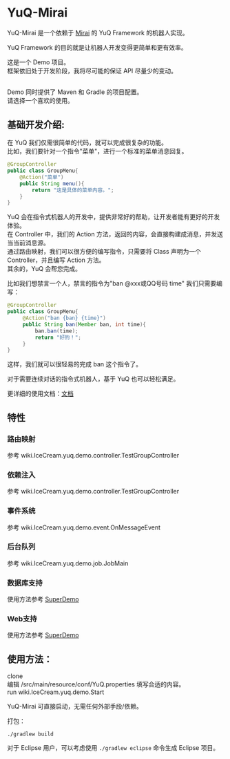 # YuQ-Mirai

YuQ-Mirai 是一个依赖于 [Mirai](https://github.com/mamoe/mirai) 的 YuQ Framework 的机器人实现。

YuQ Framework 的目的就是让机器人开发变得更简单和更有效率。

这是一个 Demo 项目。  
框架依旧处于开发阶段，我将尽可能的保证 API 尽量少的变动。

##

Demo 同时提供了 Maven 和 Gradle 的项目配置。  
请选择一个喜欢的使用。

## 基础开发介绍:

在 YuQ 我们仅需很简单的代码，就可以完成很复杂的功能。  
比如，我们要针对一个指令"菜单"，进行一个标准的菜单消息回复。
```Java
@GroupController
public class GroupMenu{ 
    @Action("菜单")
    public String menu(){
        return "这是具体的菜单内容。";
    } 
}
```
YuQ 会在指令式机器人的开发中，提供非常好的帮助，让开发者能有更好的开发体验。  
在 Controller 中，我们的 Action 方法，返回的内容，会直接构建成消息，并发送当当前消息源。  
通过路由映射，我们可以很方便的编写指令，只需要将 Class 声明为一个 Controller，并且编写 Action 方法。  
其余的，YuQ 会帮您完成。  

比如我们想禁言一个人，禁言的指令为"ban @xxx或QQ号码 time"
我们只需要编写：
```Java
@GroupController
public class GroupMenu{
     @Action("ban {ban} {time}")
     public String ban(Member ban, int time){
         ban.ban(time);
         return "好的！";
     }
}
```
这样，我们就可以很轻易的完成 ban 这个指令了。

对于需要连续对话的指令式机器人，基于 YuQ 也可以轻松满足。  

更详细的使用文档：[文档](https://yuqworks.github.io/YuQ-Doc/)

## 特性

### 路由映射
参考 wiki.IceCream.yuq.demo.controller.TestGroupController
### 依赖注入
参考 wiki.IceCream.yuq.demo.controller.TestGroupController
### 事件系统
参考 wiki.IceCream.yuq.demo.event.OnMessageEvent
### 后台队列
参考 wiki.IceCream.yuq.demo.job.JobMain
### 数据库支持
使用方法参考 [SuperDemo](https://github.com/YuQWorks/YuQ-SuperDemo)
### Web支持
使用方法参考 [SuperDemo](https://github.com/YuQWorks/YuQ-SuperDemo)
## 使用方法：
clone  
编辑 /src/main/resource/conf/YuQ.properties 填写合适的内容。  
run wiki.IceCream.yuq.demo.Start  

YuQ-Mirai 可直接启动，无需任何外部手段/依赖。

打包：
```
./gradlew build
```
对于 Eclipse 用户，可以考虑使用 `./gradlew eclipse` 命令生成 Eclipse 项目。